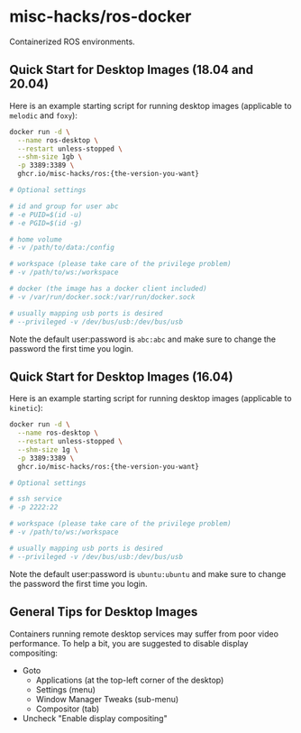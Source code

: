 misc-hacks/ros-docker
=====================

Containerized ROS environments.

## Quick Start for Desktop Images (18.04 and 20.04)

Here is an example starting script for running desktop images (applicable to
`melodic` and `foxy`):

```bash
docker run -d \
  --name ros-desktop \
  --restart unless-stopped \
  --shm-size 1gb \
  -p 3389:3389 \
  ghcr.io/misc-hacks/ros:{the-version-you-want}

# Optional settings

# id and group for user abc
# -e PUID=$(id -u)
# -e PGID=$(id -g)

# home volume
# -v /path/to/data:/config

# workspace (please take care of the privilege problem)
# -v /path/to/ws:/workspace

# docker (the image has a docker client included)
# -v /var/run/docker.sock:/var/run/docker.sock

# usually mapping usb ports is desired
# --privileged -v /dev/bus/usb:/dev/bus/usb
```

Note the default user:password is `abc:abc` and make sure to change the password
the first time you login.

## Quick Start for Desktop Images (16.04)

Here is an example starting script for running desktop images (applicable to
`kinetic`):

```bash
docker run -d \
  --name ros-desktop \
  --restart unless-stopped \
  --shm-size 1g \
  -p 3389:3389 \
  ghcr.io/misc-hacks/ros:{the-version-you-want}

# Optional settings

# ssh service
# -p 2222:22

# workspace (please take care of the privilege problem)
# -v /path/to/ws:/workspace

# usually mapping usb ports is desired
# --privileged -v /dev/bus/usb:/dev/bus/usb
```

Note the default user:password is `ubuntu:ubuntu` and make sure to change the
password the first time you login.

## General Tips for Desktop Images

Containers running remote desktop services may suffer from poor video
performance. To help a bit, you are suggested to disable display compositing:
- Goto
    - Applications (at the top-left corner of the desktop)
    - Settings (menu)
    - Window Manager Tweaks (sub-menu)
    - Compositor (tab)
- Uncheck "Enable display compositing"
